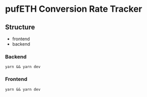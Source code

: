 # pufETH Conversion Rate Tracker

## Structure

- frontend
- backend

### Backend

```
yarn && yarn dev
```

### Frontend

```
yarn && yarn dev
```
